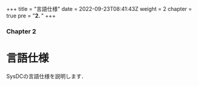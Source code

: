 +++
title = "言語仕様"
date = 2022-09-23T08:41:43Z
weight = 2
chapter = true
pre = "<b>2. </b>"
+++

### Chapter 2

# 言語仕様

SysDCの言語仕様を説明します．

